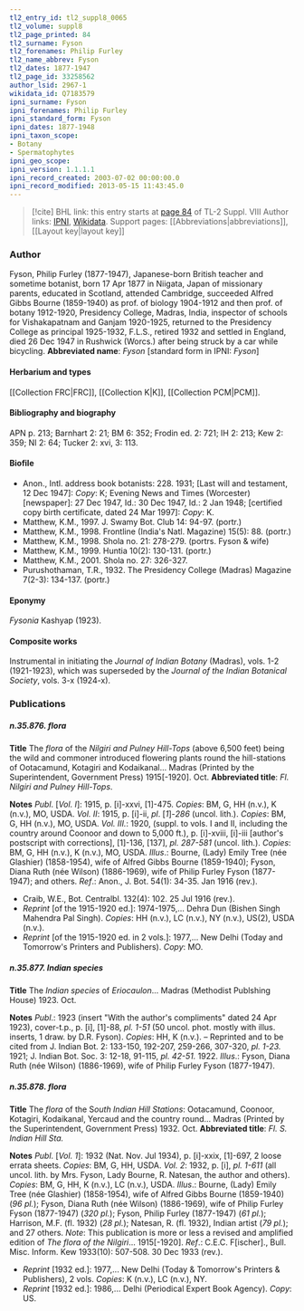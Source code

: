 ```yaml
---
tl2_entry_id: tl2_suppl8_0065
tl2_volume: suppl8
tl2_page_printed: 84
tl2_surname: Fyson
tl2_forenames: Philip Furley
tl2_name_abbrev: Fyson
tl2_dates: 1877-1947
tl2_page_id: 33258562
author_lsid: 2967-1
wikidata_id: Q7183579
ipni_surname: Fyson
ipni_forenames: Philip Furley
ipni_standard_form: Fyson
ipni_dates: 1877-1948
ipni_taxon_scope: 
- Botany
- Spermatophytes
ipni_geo_scope: 
ipni_version: 1.1.1.1
ipni_record_created: 2003-07-02 00:00:00.0
ipni_record_modified: 2013-05-15 11:43:45.0
---
```


> [!cite] BHL link: this entry starts at [page 84](https://www.biodiversitylibrary.org/page/33258562) of TL-2 Suppl. VIII
> Author links: [IPNI](https://www.ipni.org/a/2967-1), [Wikidata](https://www.wikidata.org/wiki/Q7183579). Support pages: [[Abbreviations|abbreviations]], [[Layout key|layout key]]

### Author

Fyson, Philip Furley (1877-1947), Japanese-born British teacher and sometime botanist, born 17 Apr 1877 in Niigata, Japan of missionary parents, educated in Scotland, attended Cambridge, succeeded Alfred Gibbs Bourne (1859-1940) as prof. of biology 1904-1912 and then prof. of botany 1912-1920, Presidency College, Madras, India, inspector of schools for Vishakapatnam and Ganjam 1920-1925, returned to the Presidency College as principal 1925-1932, F.L.S., retired 1932 and settled in England, died 26 Dec 1947 in Rushwick (Worcs.) after being struck by a car while bicycling. 
**Abbreviated name**: *Fyson* \[standard form in IPNI: *Fyson*\]

#### Herbarium and types

[[Collection FRC|FRC]], [[Collection K|K]], [[Collection PCM|PCM]].

#### Bibliography and biography

APN p. 213; Barnhart 2: 21; BM 6: 352; Frodin ed. 2: 721; IH 2: 213; Kew 2: 359; NI 2: 64; Tucker 2: xvi, 3: 113.

#### Biofile

- Anon., Intl. address book botanists: 228. 1931; \[Last will and testament, 12 Dec 1947\]: *Copy*: K; Evening News and Times (Worcester) \[newspaper\]: 27 Dec 1947, Id.: 30 Dec 1947, Id.: 2 Jan 1948; \[certified copy birth certificate, dated 24 Mar 1997\]: *Copy*: K.
- Matthew, K.M., 1997. J. Swamy Bot. Club 14: 94-97. (portr.)
- Matthew, K.M., 1998. Frontline (India's Natl. Magazine) 15(5): 88. (portr.)
- Matthew, K.M., 1998. Shola no. 21: 278-279. (portrs. Fyson & wife)
- Matthew, K.M., 1999. Huntia 10(2): 130-131. (portr.)
- Matthew, K.M., 2001. Shola no. 27: 326-327.
- Purushothaman, T.R., 1932. The Presidency College (Madras) Magazine 7(2-3): 134-137. (portr.)

#### Eponymy

*Fysonia* Kashyap (1923).

#### Composite works

Instrumental in initiating the *Journal of Indian Botany* (Madras), vols. 1-2 (1921-1923), which was superseded by the *Journal of the Indian Botanical Society*, vols. 3-x (1924-x).

### Publications

##### n.35.876. flora

**Title**
The *flora* of the *Nilgiri and Pulney Hill-Tops* (above 6,500 feet) being the wild and commoner introduced flowering plants round the hill-stations of Ootacamund, Kotagiri and Kodaikanal... Madras (Printed by the Superintendent, Government Press) 1915\[-1920\]. Oct.
**Abbreviated title**: *Fl. Nilgiri and Pulney Hill-Tops*.

**Notes**
*Publ*. \[*Vol. I*\]: 1915, p. \[i\]-xxvi, \[1\]-475. *Copies*: BM, G, HH (n.v.), K (n.v.), MO, USDA.
*Vol. II*: 1915, p. \[i\]-ii, *pl*. \[*1*\]-*286* (uncol. lith.). *Copies*: BM, G, HH (n.v.), MO, USDA.
*Vol. III.*: 1920, (suppl. to vols. I and II, including the country around Coonoor and down to 5,000 ft.), p. \[i\]-xviii, \[i\]-iii \[author's postscript with corrections\], \[1\]-136, \[137\], *pl. 287-581* (uncol. lith.). *Copies*: BM, G, HH (n.v.), K (n.v.), MO, USDA.
*Illus*.: Bourne, (Lady) Emily Tree (née Glashier) (1858-1954), wife of Alfred Gibbs Bourne (1859-1940); Fyson, Diana Ruth (née Wilson) (1886-1969), wife of Philip Furley Fyson (1877-1947); and others.
*Ref*.: Anon., J. Bot. 54(1): 34-35. Jan 1916 (rev.).
- Craib, W.E., Bot. Centralbl. 132(4): 102. 25 Jul 1916 (rev.).
- *Reprint* \[of the 1915-1920 ed.\]: 1974-1975,... Dehra Dun (Bishen Singh Mahendra Pal Singh). *Copies*: HH (n.v.), LC (n.v.), NY (n.v.), US(2), USDA (n.v.).
- *Reprint* \[of the 1915-1920 ed. in 2 vols.\]: 1977,... New Delhi (Today and Tomorrow's Printers and Publishers). *Copy*: MO.

##### n.35.877. Indian species

**Title**
The *Indian species* of *Eriocaulon*... Madras (Methodist Publshing House) 1923. Oct.

**Notes**
*Publ*.: 1923 (insert "With the author's compliments" dated 24 Apr 1923), cover-t.p., p. \[i\], \[1\]-88, *pl. 1-51* (50 uncol. phot. mostly with illus. inserts, 1 draw. by D.R. Fyson). *Copies*: HH, K (n.v.). – Reprinted and to be cited from J. Indian Bot. 2: 133-150, 192-207, 259-266, 307-320, *pl. 1-23.* 1921; J. Indian Bot. Soc. 3: 12-18, 91-115, *pl. 42-51.* 1922.
*Illus*.: Fyson, Diana Ruth (née Wilson) (1886-1969), wife of Philip Furley Fyson (1877-1947).

##### n.35.878. flora

**Title**
The *flora* of the S*outh Indian Hill Stations*: Ootacamund, Coonoor, Kotagiri, Kodaikanal, Yercaud and the country round... Madras (Printed by the Superintendent, Government Press) 1932. Oct.
**Abbreviated title**: *Fl. S. Indian Hill Sta.*

**Notes**
*Publ*. \[*Vol. 1*\]: 1932 (Nat. Nov. Jul 1934), p. \[i\]-xxix, \[1\]-697, 2 loose errata sheets. *Copies*: BM, G, HH, USDA.
*Vol. 2*: 1932, p. \[i\], *pl. 1-611* (all uncol. lith. by Mrs. Fyson, Lady Bourne, R. Natesan, the author and others). *Copies*: BM, G, HH, K (n.v.), LC (n.v.), USDA.
*Illus*.: Bourne, (Lady) Emily Tree (née Glashier) (1858-1954), wife of Alfred Gibbs Bourne (1859-1940) (*96 pl.*); Fyson, Diana Ruth (née Wilson) (1886-1969), wife of Philip Furley Fyson (1877-1947) (*320 pl.*); Fyson, Philip Furley (1877-1947) (*61 pl.*); Harrison, M.F. (fl. 1932) (*28 pl.*); Natesan, R. (fl. 1932), Indian artist (*79 pl.*); and 27 others.
*Note*: This publication is more or less a revised and amplified edition of *The flora of the Nilgiri*... 1915\[-1920\].
*Ref*.: C.E.C. F\[ischer\]., Bull. Misc. Inform. Kew 1933(10): 507-508. 30 Dec 1933 (rev.).
- *Reprint* \[1932 ed.\]: 1977,... New Delhi (Today & Tomorrow's Printers & Publishers), 2 vols. *Copies*: K (n.v.), LC (n.v.), NY.
- *Reprint* \[1932 ed.\]: 1986,... Delhi (Periodical Expert Book Agency). *Copy*: US.

